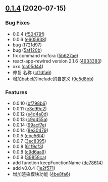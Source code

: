 ## [0.1.4](https://github.com/mcfed/cra/compare/v1.0.9...v0.1.4) (2020-07-15)


### Bug Fixes

* 0.0.4 ([f50479f](https://github.com/mcfed/cra/commit/f50479fb8e22b0732246c595f26630f767b8f01c))
* 0.0.6 ([e605938](https://github.com/mcfed/cra/commit/e6059381e3094d8d82aec4c41782e38b8abac54f))
* bug ([f721d97](https://github.com/mcfed/cra/commit/f721d974e9e00483902941cf8f3ca849c82e1e17))
* bug ([5af120b](https://github.com/mcfed/cra/commit/5af120b12ae640990a7cd8309f0b5e489f1c56c6))
* fix command mcfcra ([5b627ae](https://github.com/mcfed/cra/commit/5b627ae0acb19d5a814bf71ac86fded485a0ad63))
* react-app-rewired version 2.1.6 ([4933383](https://github.com/mcfed/cra/commit/49333832e05d69dea88cd9bc058c91ee8a286b9f))
* xxx ([ca05d44](https://github.com/mcfed/cra/commit/ca05d4480410a7db78da45a90057388454d8a4c3))
* 修复 名称 ([cf1dfa6](https://github.com/mcfed/cra/commit/cf1dfa64b0217bcb72437e80aeb4fe9f4f01beb0))
* 增加babel的include的自定义 ([9c5d8bb](https://github.com/mcfed/cra/commit/9c5d8bb4bcd05e394f81e329af91d4f00e0de702))


### Features

* 0.0.10 ([bf798b6](https://github.com/mcfed/cra/commit/bf798b6729021583e453f44974331ad4f9fa6d9b))
* 0.0.11 ([e3c99c2](https://github.com/mcfed/cra/commit/e3c99c2f00f97c9572a3f6a98d5fb998eeeba4ac))
* 0.0.12 ([e4d4a0d](https://github.com/mcfed/cra/commit/e4d4a0d63ac7daf97acf91b472d7682e6ef7ca9e))
* 0.0.13 ([c9d455a](https://github.com/mcfed/cra/commit/c9d455a944cde540c6686c289c6a29c9bf1a374e))
* 0.0.14 ([99acf7e](https://github.com/mcfed/cra/commit/99acf7e45fa84a729a56c4dc788034909ee96483))
* 0.0.14 ([8e30479](https://github.com/mcfed/cra/commit/8e3047929609231935d946b798341f8c3d807b04))
* 0.0.5 ([ebc56f4](https://github.com/mcfed/cra/commit/ebc56f4b02b16bd1482390b6d06efd6f8bdce969))
* 0.0.7 ([3ec8395](https://github.com/mcfed/cra/commit/3ec83953b74bd003c287111ae1f81e2a868a53a5))
* 0.0.8 ([61f9cf3](https://github.com/mcfed/cra/commit/61f9cf300f32d1c7cf38ad605b8568f358163d48))
* 0.0.8 ([c9d6aa9](https://github.com/mcfed/cra/commit/c9d6aa9d2f00bd8691c009c1d64a6ee526300402))
* 0.0.9 ([39858ca](https://github.com/mcfed/cra/commit/39858cad5d356d310ecf827b3b4e7ce07b93c5de))
* add function keepFunctionName ([dc78614](https://github.com/mcfed/cra/commit/dc786140e381a2b7cf91544d5bca5dfc4af329be))
* add v0.0.4 ([1e2f571](https://github.com/mcfed/cra/commit/1e2f5713483673934011418656c0235d21c82c69))
* 增加渲染模块功能 ([4be8fa6](https://github.com/mcfed/cra/commit/4be8fa6c0e8b1bb1e3aa8f9eb468f7038e3d6471))



